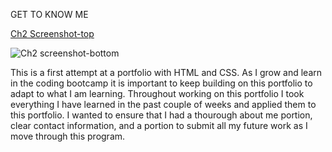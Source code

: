GET TO KNOW ME 

[Ch2 Screenshot-top](https://user-images.githubusercontent.com/101439331/166132313-025d19da-aa1e-456a-ad5c-6a8b0d9e2738.jpeg)

![Ch2 screenshot-bottom](https://user-images.githubusercontent.com/101439331/166132307-455b36f4-a398-4451-bf2b-4f1346b97a57.jpeg)

This is a first attempt at a portfolio with HTML and CSS. 
As I grow and learn in the coding bootcamp it is important to keep building on this portfolio to adapt to what I am learning. 
Throughout working on this portfolio I took everything I have learned in the past couple of weeks and applied them to this portfolio. 
I wanted to ensure that I had a thourough about me portion, clear contact information, and a portion to submit all my future work as I move through this program. 


